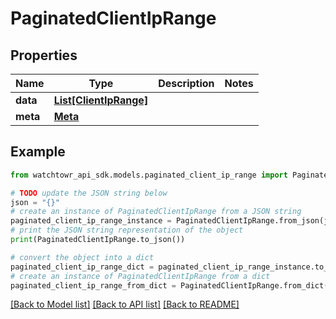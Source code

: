 # PaginatedClientIpRange


## Properties

Name | Type | Description | Notes
------------ | ------------- | ------------- | -------------
**data** | [**List[ClientIpRange]**](ClientIpRange.md) |  | 
**meta** | [**Meta**](Meta.md) |  | 

## Example

```python
from watchtowr_api_sdk.models.paginated_client_ip_range import PaginatedClientIpRange

# TODO update the JSON string below
json = "{}"
# create an instance of PaginatedClientIpRange from a JSON string
paginated_client_ip_range_instance = PaginatedClientIpRange.from_json(json)
# print the JSON string representation of the object
print(PaginatedClientIpRange.to_json())

# convert the object into a dict
paginated_client_ip_range_dict = paginated_client_ip_range_instance.to_dict()
# create an instance of PaginatedClientIpRange from a dict
paginated_client_ip_range_from_dict = PaginatedClientIpRange.from_dict(paginated_client_ip_range_dict)
```
[[Back to Model list]](../README.md#documentation-for-models) [[Back to API list]](../README.md#documentation-for-api-endpoints) [[Back to README]](../README.md)


